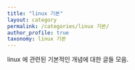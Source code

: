 ```yaml
---
title: "linux 기본"
layout: category
permalink: /categories/linux 기본/
author_profile: true
taxonomy: linux 기본
---
```


linux 에 관련된 기본적인 개념에 대한 글들 모음.